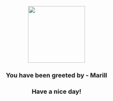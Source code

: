 <p align="center">
            <img src="https://raw.githubusercontent.com/PokeAPI/sprites/master/sprites/pokemon/183.png" width="150" height="150">
          </p>
          <h3 align="center">You have been greeted by - <b>Marill</b></h3>
          <h3 align="center">Have a nice day!</h3>
        